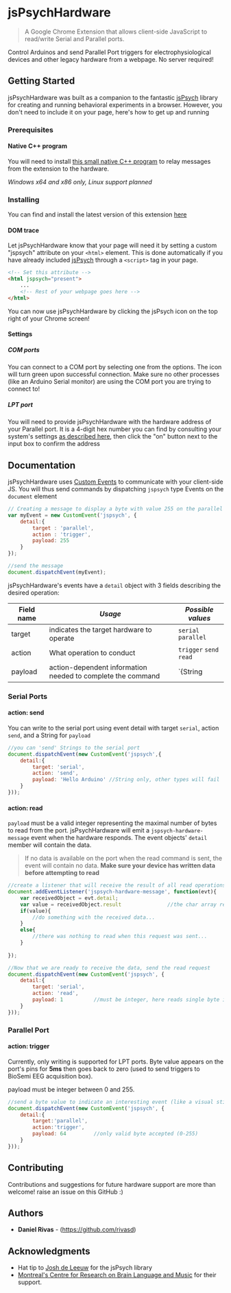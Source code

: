# jsPsychHardware

> A Google Chrome Extension that allows client-side JavaScript to read/write Serial and Parallel ports.

Control Arduinos and send Parallel Port triggers for electrophysiological devices and other legacy hardware from a webpage. No server required!

## Getting Started

jsPsychHardware was built as a companion to the fantastic [jsPsych](https://github.com/jspsych/jsPsych) library for creating and running behavioral experiments in a browser. However, you don't need to include it on your page, here's how to get up and running

### Prerequisites

#### Native C++ program 

You will need to install [this small native C++ program](https://github.com/rivasd/chromeparallel/releases) to relay messages from the extension to the hardware. 

*Windows x64 and x86 only, Linux support planned*

### Installing

You can find and install the latest version of this extension [here](https://chrome.google.com/webstore/detail/jspsychhardware/jfodnelopfigofnkclnkeeehjjjlnkan)

#### DOM trace

Let jsPsychHardware know that your page will need it by setting a custom "jspsych" attribute on your `<html>` element. This is done automatically if you have already included [jsPsych](http://www.jspsych.org) through a `<script>` tag in your page.

```html
<!-- Set this attribute -->
<html jspsych="present">
    ...
    <!-- Rest of your webpage goes here -->
</html>
```

You can now use jsPsychHardware by clicking the jsPsych icon on the top right of your Chrome screen!

#### Settings

##### COM ports
You can connect to a COM port by selecting one from the options. The icon will turn green upon successful connection. Make sure no other processes (like an Arduino Serial monitor) are using the COM port you are trying to connect to!

##### LPT port
You will need to provide jsPsychHardware with the hardware address of your Parallel port. It is a 4-digit hex number you can find by consulting your system's settings [as described here](https://www.sevenforums.com/hardware-devices/344035-i-o-address-parallel-lpt-port-missing-resource-tab.html), then click the "on" button next to the input box to confirm the address

## Documentation

jsPsychHardware uses [Custom Events](https://developer.mozilla.org/en-US/docs/Web/Guide/Events/Creating_and_triggering_events) to communicate with your client-side JS. You will thus send commands by dispatching `jspsych` type Events on the `document` element

```javascript
// Creating a message to display a byte with value 255 on the parallel port
var myEvent = new CustomEvent('jspsych', {
    detail:{
        target : 'parallel',
        action : 'trigger',
        payload: 255
    }
});

//send the message
document.dispatchEvent(myEvent);
```

jsPsychHardware's events have a `detail` object with 3 fields describing the desired operation:

|__Field name__ | *Usage*                                                   | *Possible values*     |
|---------------|-----------------------------------------------------------|-----------------------|
|target         |indicates the target hardware to operate                   |`serial` `parallel`    |
|action         |What operation to conduct                                  | `trigger` `send` `read` |
|payload        |action-dependent information needed to complete the command|`{String|number}`      |

### Serial Ports
#### action: send
You can write to the serial port using event detail with target `serial`, action `send`, and a String for `payload`
```javascript
//you can 'send' Strings to the serial port
document.dispatchEvent(new CustomEvent('jspsych',{
    detail:{
        target: 'serial',
        action: 'send',
        payload: 'Hello Arduino' //String only, other types will fail
    }
}));
```
#### action: read
`payload` must be a valid integer representing the maximal number of bytes to read from the port. jsPsychHardware will emit a `jspsych-hardware-message` event when the hardware responds. The event objects' `detail` member will contain the data. 

> If no data is available on the port when the read command is sent, the event will contain no data. **Make sure your device has written data before attempting to read**



```javascript
//create a listener that will receive the result of all read operations
document.addEventListener('jspsych-hardware-message', function(evt){
    var receivedObject = evt.detail;
    var value = receivedObject.result               //the char array read from the port
    if(value){
        //do something with the received data...
    }
    else{
        //there was nothing to read when this request was sent...
    }
    
});

//Now that we are ready to receive the data, send the read request
document.dispatchEvent(new CustomEvent('jspsych', {
    detail:{
        target: 'serial',
        action: 'read',
        payload: 1          //must be integer, here reads single byte if available
    }
}));
```

### Parallel Port

#### action: trigger
Currently, only writing is supported for LPT ports. Byte value appears on the port's pins for **5ms** then goes back to zero (used to send triggers to BioSemi EEG acquisition box).

payload must be integer between 0 and 255.

```javascript
//send a byte value to indicate an interesting event (like a visual stimulus appearing during a psychological experiment)
document.dispatchEvent(new CustomEvent('jspsych', {
    detail:{
        target:'parallel',
        action:'trigger',
        payload: 64         //only valid byte accepted (0-255)
    }
}));
```

## Contributing

Contributions and suggestions for future hardware support are more than welcome! raise an issue on this GitHub :)

## Authors

* **Daniel Rivas** - (https://github.com/rivasd)

## Acknowledgments

* Hat tip to [Josh de Leeuw](https://github.com/jodeleeuw) for the jsPsych library
* [Montreal's Centre for Research on Brain Language and Music](http://crblm.ca/) for their support.
